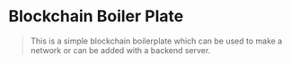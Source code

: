 # Blockchain Boiler Plate

> This is a simple blockchain boilerplate which can be used to make a network or can be added with a backend server.